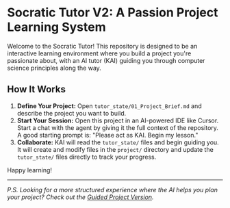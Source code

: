 # Socratic Tutor V2: A Passion Project Learning System

Welcome to the Socratic Tutor! This repository is designed to be an interactive learning environment where you build a project you're passionate about, with an AI tutor (KAI) guiding you through computer science principles along the way.

## How It Works

1.  **Define Your Project:** Open `tutor_state/01_Project_Brief.md` and describe the project you want to build.
2.  **Start Your Session:** Open this project in an AI-powered IDE like Cursor. Start a chat with the agent by giving it the full context of the repository. A good starting prompt is: "Please act as KAI. Begin my lesson."
3.  **Collaborate:** KAI will read the `tutor_state/` files and begin guiding you. It will create and modify files in the `project/` directory and update the `tutor_state/` files directly to track your progress.

Happy learning!

---
*P.S. Looking for a more structured experience where the AI helps you plan your project? Check out the [Guided Project Version](link-to-your-other-repo).* 